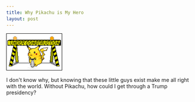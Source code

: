 ```yaml
---
title: Why Pikachu is My Hero
layout: post
---
```


![](/images/workin.gif)

I don't know why, but knowing that these little guys exist make me all right with the world.
Without Pikachu, how could I get through a Trump presidency?
